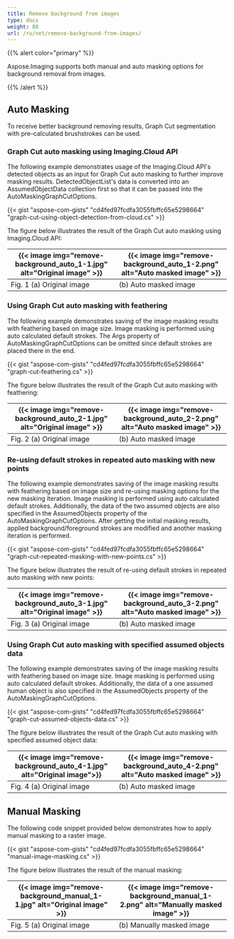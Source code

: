 ```yaml
---
title: Remove background from images
type: docs
weight: 80
url: /ru/net/remove-background-from-images/
---
```


{{% alert color="primary" %}} 

Aspose.Imaging supports both manual and auto masking options for background removal from images.

{{% /alert %}} 

## **Auto Masking**
To receive better background removing results, Graph Cut segmentation with pre-calculated brushstrokes can be used.

### **Graph Cut auto masking using Imaging.Cloud API**

The following example demonstrates usage of the Imaging.Cloud API's detected objects as an input for Graph Cut auto masking to further improve masking results. DetectedObjectList's data is converted into an AssumedObjectData collection first so that it can be passed into the AutoMaskingGraphCutOptions.

{{< gist "aspose-com-gists" "cd4fed97fcdfa3055fbffc65e5298664" "graph-cut-using-object-detection-from-cloud.cs" >}}

The figure below illustrates the result of the Graph Cut auto masking using Imaging.Cloud API:

| {{< image img="remove-background_auto_1-1.jpg" alt="Original image" >}} | {{< image img="remove-background_auto_1-2.png" alt="Auto masked image" >}} |
| ------------------------------------------- | ------------------------------------------- |
| Fig. 1 (a) Original image                   | (b) Auto masked image                   |

### **Using Graph Cut auto masking with feathering**

The following example demonstrates saving of the image masking results with feathering based on image size. Image masking is performed using auto calculated default strokes. The Args property of AutoMaskingGraphCutOptions can be omitted since default strokes are placed there in the end.

{{< gist "aspose-com-gists" "cd4fed97fcdfa3055fbffc65e5298664" "graph-cut-feathering.cs" >}}

The figure below illustrates the result of the Graph Cut auto masking with feathering:

| {{< image img="remove-background_auto_2-1.jpg" alt="Original image" >}} | {{< image img="remove-background_auto_2-2.png" alt="Auto masked image" >}} |
| ------------------------------------------- | ------------------------------------------- |
| Fig. 2 (a) Original image                   | (b) Auto masked image                 |

### **Re-using default strokes in repeated auto masking with new points**

The following example demonstrates saving of the image masking results with feathering based on image size and re-using masking options for the new masking iteration. Image masking is performed using auto calculated default strokes. Additionally, the data of the two assumed objects are also specified in the AssumedObjects property of the AutoMaskingGraphCutOptions. After getting the initial masking results, applied background/foreground strokes are modified and another masking iteration is performed.

{{< gist "aspose-com-gists" "cd4fed97fcdfa3055fbffc65e5298664" "graph-cut-repeated-masking-with-new-points.cs" >}}

The figure below illustrates the result of re-using default strokes in repeated auto masking with new points:

| {{< image img="remove-background_auto_3-1.jpg" alt="Original image" >}} | {{< image img="remove-background_auto_3-2.png" alt="Auto masked image" >}} |
| ------------------------------------------- | ------------------------------------------- |
| Fig. 3 (a) Original image                   | (b) Auto masked image                   |

### **Using Graph Cut auto masking with specified assumed objects data**

The following example demonstrates saving of the image masking results with feathering based on image size. Image masking is performed using auto calculated default strokes. Additionally, the data of a one assumed human object is also specified in the AssumedObjects property of the AutoMaskingGraphCutOptions.

{{< gist "aspose-com-gists" "cd4fed97fcdfa3055fbffc65e5298664" "graph-cut-assumed-objects-data.cs" >}}

The figure below illustrates the result of the Graph Cut auto masking with specified assumed object data:

| {{< image img="remove-background_auto_4-1.jpg" alt="Original image">}} | {{< image img="remove-background_auto_4-2.png" alt="Auto masked image" >}} |
| ------------------------------------------- | ------------------------------------------- |
| Fig. 4 (a) Original image                   | (b) Auto masked image                   |

## **Manual Masking**
The following code snippet provided below demonstrates how to apply manual masking to a raster image.

{{< gist "aspose-com-gists" "cd4fed97fcdfa3055fbffc65e5298664" "manual-image-masking.cs" >}}

The figure below illustrates the result of the manual masking:

| {{< image img="remove-background_manual_1-1.jpg" alt="Original image" >}} | {{< image img="remove-background_manual_1-2.png" alt="Manually masked image" >}} |
| ------------------------------------------- | ------------------------------------------- |
| Fig. 5 (a) Original image                   | (b) Manually masked image                   |


